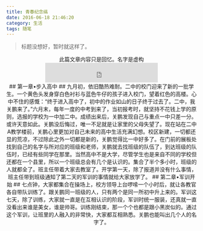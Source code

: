 ```yaml
---
title: 青春纪念缟
date: 2016-06-18 21:46:20
category: 生活
tags: 随笔
---
```

> 标题没想好，暂时就这样了。

<center>此篇文章内容只是回忆。名字是虚构</center>

<!-- more -->
<center><iframe frameborder="no" border="0" marginwidth="0" marginheight="0" width=298 height=52 src="http://music.163.com/outchain/player?type=2&id=26127546&auto=1&height=32"></iframe><center>
## 第一章•步入高中 ##
九月初，依旧酷热难耐。二中的校门迎来了新的一批学生。一个黄色头发身穿白色衬衫与蓝色牛仔的孩子进入校门，望着红色的高楼。心中不住的感慨：“终于进入高中了，初中的作业如山的日子终于过去了。二中，我关鹏来了。”六月末，每年一度的中考到来了，当初报考时，就坚持不花钱上学的原则，选报的学校为一中加二中。成绩出来后，关鹏发现自己与重点一中只差一分。或许天意如此。关鹏没后悔过，唯一不足就是让家里的父母失望了。现在站在二中A教学楼前，关鹏心里更加对自己未来的高中生活充满幻想。校区新建，一切都还显的荒凉，不过除此之外一切都是新的，关鹏觉得比一中好多了。在门前的展板处找到自己的名字与所对应的班级和老师，关鹏就去找班级的队伍了，到达班级的队伍时，已经有些同学在那里。当然高中不是大学，尽管学生也是来自不同的学校但还都在一个县里，所以一个班级总会有几个是认识的。集合了半个多小时，班级的人就都全了。班主任带着大家去教室了。开学第一天，除了报道并没有什么事情，班主任带到班级通知了第二天的军训的事情就给大家放学了。
## 第二章•军训开始 ##
七点钟，大家都集合在操场上，校方领导上台啰嗦一个小时后，就让各教官各自带队训练了。跟关鹏同一班级的人，只有两个是同一所初中升上来的。军训这七天，除了训练，大家就一直是在互相认识的阶段，军训时统一服装，还真就一直没看出来谁是美女，谁是帅哥。训练刚结束，那一个个也都是跟小黑炭似的。通过这个军训，让班里的人融入的非常快，大家都互相熟悉。关鹏也能叫出几个人的名字了。